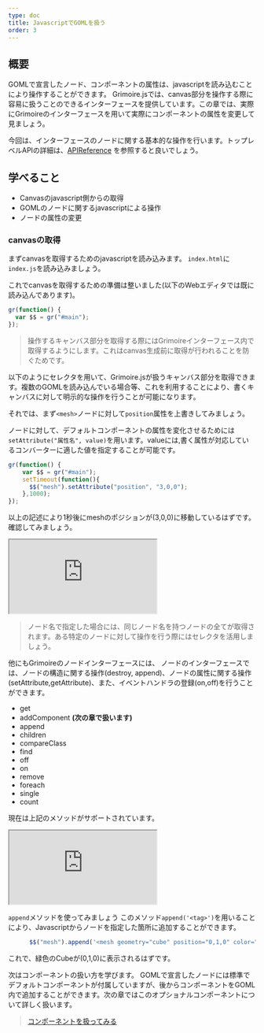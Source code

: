 ```yaml
---
type: doc
title: JavascriptでGOMLを扱う
order: 3
---
```


## 概要

GOMLで宣言したノード、コンポーネントの属性は、javascriptを読み込むことにより操作することができます。 Grimoire.jsでは、canvas部分を操作する際に容易に扱うことのできるインターフェースを提供しています。この章では、実際にGrimoireのインターフェースを用いて実際にコンポーネントの属性を変更して見ましょう。

今回は、インターフェースのノードに関する基本的な操作を行います。トップレベルAPIの詳細は、[APIReference](https://grimoire.gl/api/) を参照すると良いでしょう。

## 学べること
* Canvasのjavascript側からの取得
* GOMLのノードに関するjavascriptによる操作
* ノードの属性の変更

### canvasの取得

まずcanvasを取得するためのjavascriptを読み込みます。
`index.html`に`index.js`を読み込みましょう。

これでcanvasを取得するための準備は整いました(以下のWebエディタでは既に読み込んであります)。

```javascript
gr(function() {
  var $$ = gr("#main");
});
```

> 操作するキャンバス部分を取得する際にはGrimoireインターフェース内で取得するようにします。これはcanvas生成前に取得が行われることを防ぐためです。

以下のようにセレクタを用いて、Grimoire.jsが扱うキャンバス部分を取得できます。複数のGOMLを読み込んでいる場合等、これを利用することにより、書くキャンバスに対して明示的な操作を行うことが可能になります。

それでは、まず`<mesh>`ノードに対して`position`属性を上書きしてみましょう。

ノードに対して、デフォルトコンポーネントの属性を変化させるためには`setAttribute("属性名", value)`を用います。valueには,書く属性が対応しているコンバーターに適した値を指定することが可能です。

```javascript
gr(function() {
    var $$ = gr("#main");
    setTimeout(function(){
      $$("mesh").setAttribute("position", "3,0,0");
    },1000);
});
```

以上の記述により1秒後にmeshのポジションが(3,0,0)に移動しているはずです。
確認してみましょう。

<iframe class="editor" src="https://grimoiregl.github.io/grimoire.gl-example#t03-01"allowfllscreen></iframe>

>ノード名で指定した場合には、同じノード名を持つノードの全てが取得されます。ある特定のノードに対して操作を行う際にはセレクタを活用しましょう。

他にもGrimoireのノードインターフェースには、
ノードのインターフェースでは、ノードの構造に関する操作(destroy, append)、ノードの属性に関する操作(setAttribute,getAttribute)、また、イベントハンドラの登録(on,off)を行うことができます。

* get
* addComponent **(次の章で扱います)**
* append
* children
* compareClass
* find
* off
* on
* remove
* foreach
* single
* count

現在は上記のメソッドがサポートされています。

<iframe class="editor" src="https://grimoiregl.github.io/grimoire.gl-example#t03-02" allowfllscreen></iframe>

`append`メソッドを使ってみましょう
このメソッド`append('<tag>')`を用いることにより、Javascriptからノードを指定した箇所に追加することができます。

```javascript
      $$("mesh").append('<mesh geometry="cube" position="0,1,0" color="green" />');
```

これで、緑色のCubeが(0,1,0)に表示されるはずです。

次はコンポーネントの扱い方を学びます。 GOMLで宣言したノードには標準でデフォルトコンポーネントが付属していますが、後からコンポーネントをGOML内で追加することができます。次の章ではこのオプショナルコンポーネントについて詳しく扱います。

> [コンポーネントを扱ってみる](/tutorial/04-handle-component.html)
